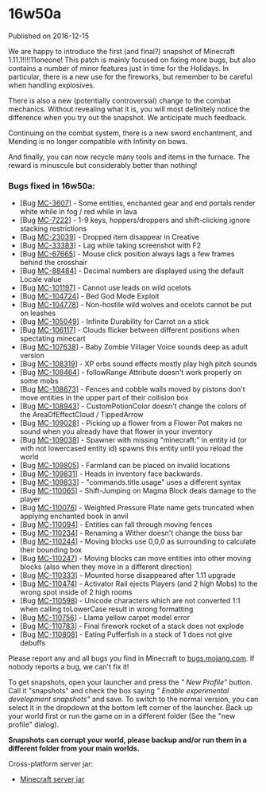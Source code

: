 # 16w50a
Published on 2016-12-15

We are happy to introduce the first (and final?) snapshot of Minecraft
1.11.1!!!!11oneone! This patch is mainly focused on fixing more bugs, but also
contains a number of minor features just in time for the Holidays. In
particular, there is a new use for the fireworks, but remember to be careful
when handling explosives.

There is also a new (potentially controversial) change to the combat
mechanics. Without revealing what it is, you will most definitely notice the
difference when you try out the snapshot. We anticipate much feedback.

Continuing on the combat system, there is a new sword enchantment, and Mending
is no longer compatible with Infinity on bows.

And finally, you can now recycle many tools and items in the furnace. The
reward is minuscule but considerably better than nothing!

### Bugs fixed in 16w50a:

  * [Bug [MC-3607](https://bugs.mojang.com/browse/MC-3607)] - Some entities, enchanted gear and end portals render white while in fog / red while in lava
  * [Bug [MC-7222](https://bugs.mojang.com/browse/MC-7222)] - 1-9 keys, hoppers/droppers and shift-clicking ignore stacking restrictions
  * [Bug [MC-23039](https://bugs.mojang.com/browse/MC-23039)] - Dropped item disappear in Creative
  * [Bug [MC-33383](https://bugs.mojang.com/browse/MC-33383)] - Lag while taking screenshot with F2
  * [Bug [MC-67665](https://bugs.mojang.com/browse/MC-67665)] - Mouse click position always lags a few frames behind the crosshair
  * [Bug [MC-88484](https://bugs.mojang.com/browse/MC-88484)] - Decimal numbers are displayed using the default Locale value
  * [Bug [MC-101197](https://bugs.mojang.com/browse/MC-101197)] - Cannot use leads on wild ocelots
  * [Bug [MC-104724](https://bugs.mojang.com/browse/MC-104724)] - Bed God Mode Exploit
  * [Bug [MC-104778](https://bugs.mojang.com/browse/MC-104778)] - Non-hostile wild wolves and ocelots cannot be put on leashes
  * [Bug [MC-105049](https://bugs.mojang.com/browse/MC-105049)] - Infinite Durability for Carrot on a stick
  * [Bug [MC-106117](https://bugs.mojang.com/browse/MC-106117)] - Clouds flicker between different positions when spectating minecart
  * [Bug [MC-107638](https://bugs.mojang.com/browse/MC-107638)] - Baby Zombie Villager Voice sounds deep as adult version
  * [Bug [MC-108319](https://bugs.mojang.com/browse/MC-108319)] - XP orbs sound effects mostly play high pitch sounds
  * [Bug [MC-108464](https://bugs.mojang.com/browse/MC-108464)] - followRange Attribute doesn't work properly on some mobs
  * [Bug [MC-108673](https://bugs.mojang.com/browse/MC-108673)] - Fences and cobble walls moved by pistons don't move entities in the upper part of their collision box
  * [Bug [MC-108943](https://bugs.mojang.com/browse/MC-108943)] - CustomPotionColor doesn't change the colors of the AreaOfEffectCloud / TippedArrow
  * [Bug [MC-109028](https://bugs.mojang.com/browse/MC-109028)] - Picking up a flower from a Flower Pot makes no sound when you already have that flower in your inventory
  * [Bug [MC-109038](https://bugs.mojang.com/browse/MC-109038)] - Spawner with missing "minecraft:" in entity id (or with not lowercased entity id) spawns this entity until you reload the world
  * [Bug [MC-109805](https://bugs.mojang.com/browse/MC-109805)] - Farmland can be placed on invalid locations
  * [Bug [MC-109831](https://bugs.mojang.com/browse/MC-109831)] - Heads in inventory face backwards.
  * [Bug [MC-109833](https://bugs.mojang.com/browse/MC-109833)] - "commands.title.usage" uses a different syntax
  * [Bug [MC-110065](https://bugs.mojang.com/browse/MC-110065)] - Shift-Jumping on Magma Block deals damage to the player
  * [Bug [MC-110076](https://bugs.mojang.com/browse/MC-110076)] - Weighted Pressure Plate name gets truncated when applying enchanted book in anvil
  * [Bug [MC-110094](https://bugs.mojang.com/browse/MC-110094)] - Entities can fall through moving fences
  * [Bug [MC-110234](https://bugs.mojang.com/browse/MC-110234)] - Renaming a Wither doesn't change the boss bar
  * [Bug [MC-110244](https://bugs.mojang.com/browse/MC-110244)] - Moving blocks use 0,0,0 as surrounding to calculate their bounding box
  * [Bug [MC-110247](https://bugs.mojang.com/browse/MC-110247)] - Moving blocks can move entities into other moving blocks (also when they move in a different direction)
  * [Bug [MC-110333](https://bugs.mojang.com/browse/MC-110333)] - Mounted horse disappeared after 1.11 upgrade
  * [Bug [MC-110474](https://bugs.mojang.com/browse/MC-110474)] - Activator Rail ejects Players (and 2 high Mobs) to the wrong spot inside of 2 high rooms
  * [Bug [MC-110598](https://bugs.mojang.com/browse/MC-110598)] - Unicode characters which are not converted 1:1 when calling toLowerCase result in wrong formatting
  * [Bug [MC-110756](https://bugs.mojang.com/browse/MC-110756)] - Llama yellow carpet model error
  * [Bug [MC-110783](https://bugs.mojang.com/browse/MC-110783)] - Final firework rocket of a stack does not explode
  * [Bug [MC-110808](https://bugs.mojang.com/browse/MC-110808)] - Eating Pufferfish in a stack of 1 does not give debuffs

Please report any and all bugs you find in Minecraft to
[bugs.mojang.com](https://bugs.mojang.com/secure/Dashboard.jspa). If nobody
reports a bug, we can't fix it!

To get snapshots, open your launcher and press the _" New Profile"_ button.
Call it "snapshots" and check the box saying _" Enable experimental
development snapshots"_ and save. To switch to the normal version, you can
select it in the dropdown at the bottom left corner of the launcher. Back up
your world first or run the game on in a different folder (See the "new
profile" dialog).

**Snapshots can corrupt your world, please backup and/or run them in a
different folder from your main worlds.**

Cross-platform server jar:

  * [Minecraft server jar](https://launcher.mojang.com/mc/game/16w50a/server/d4d30a5433846d205974ace4cf34c9b294e0833f/server.jar)


